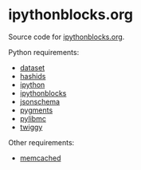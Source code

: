 ipythonblocks.org
=================

Source code for [ipythonblocks.org][].

Python requirements:

- [dataset][]
- [hashids][]
- [ipython][]
- [ipythonblocks][]
- [jsonschema][]
- [pygments][]
- [pylibmc][]
- [twiggy][]

Other requirements:

- [memcached][]

[ipythonblocks.org]: http://ipythonblocks.org
[dataset]: https://dataset.readthedocs.org/en/latest/
[hashids]: http://www.hashids.org/python/
[ipython]: http://ipython.org/
[ipythonblocks]: https://github.com/jiffyclub/ipythonblocks
[jsonschema]: http://python-jsonschema.readthedocs.org/en/latest/
[pygments]: http://pygments.org/
[pylibmc]: http://sendapatch.se/projects/pylibmc/
[twiggy]: https://twiggy.readthedocs.org/en/latest/
[memcached]: http://memcached.org/
